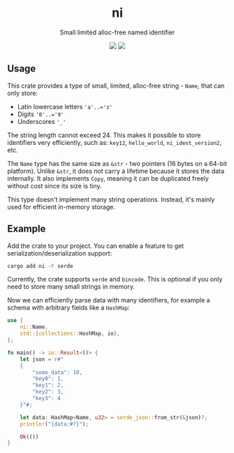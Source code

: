 <div align="center">
    <h1>ni</h1>
    <p>
        Small limited alloc-free named identifier
    </p>
    <p>
        <a href="https://crates.io/crates/ni"><img src="https://img.shields.io/crates/v/ni.svg"></img></a>
        <a href="https://docs.rs/ni"><img src="https://docs.rs/ni/badge.svg"></img></a>
    </p>
</div>

## Usage

This crate provides a type of small, limited, alloc-free string - `Name`, that can only store:

* Latin lowercase letters `'a'..='z'`  
* Digits `'0'..='9'`  
* Underscores `'_'`  

The string length cannot exceed 24. This makes it possible to store identifiers very efficiently, such as: `key12`, `hello_world`, `ni_ident_version2`, etc.

The `Name` type has the same size as `&str` - two pointers (16 bytes on a 64-bit platform). Unlike `&str`, it does not carry a lifetime because it stores the data internally. It also implements `Copy`, meaning it can be duplicated freely without cost since its size is tiny.

This type doesn't implement many string operations. Instead, it's mainly used for efficient in-memory storage.

## Example

Add the crate to your project. You can enable a feature to get serialization/deserialization support:

```sh
cargo add ni -F serde
```

Currently, the crate supports `serde` and `bincode`. This is optional if you only need to store many small strings in memory.

Now we can efficiently parse data with many identifiers, for example a schema with arbitrary fields like a `HashMap`:

```rust
use {
    ni::Name,
    std::{collections::HashMap, io},
};

fn main() -> io::Result<()> {
    let json = r#"
    {
        "some_data": 10,
        "key0": 1,
        "key1": 2,
        "key2": 3,
        "key3": 4
    }"#;

    let data: HashMap<Name, u32> = serde_json::from_str(&json)?;
    println!("{data:#?}");

    Ok(())
}
```
